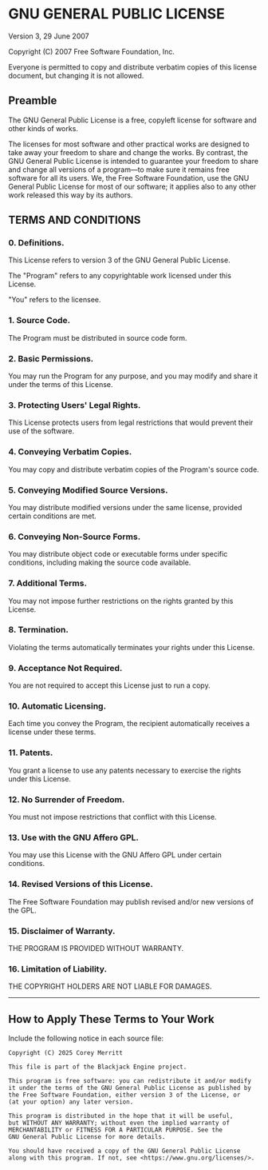 # GNU GENERAL PUBLIC LICENSE
Version 3, 29 June 2007

Copyright (C) 2007 Free Software Foundation, Inc.

Everyone is permitted to copy and distribute verbatim copies of this license document, but changing it is not allowed.

## Preamble

The GNU General Public License is a free, copyleft license for software and other kinds of works.

The licenses for most software and other practical works are designed to take away your freedom to share and change the works. By contrast, the GNU General Public License is intended to guarantee your freedom to share and change all versions of a program—to make sure it remains free software for all its users. We, the Free Software Foundation, use the GNU General Public License for most of our software; it applies also to any other work released this way by its authors.

## TERMS AND CONDITIONS

### 0. Definitions.

This License refers to version 3 of the GNU General Public License.

The "Program" refers to any copyrightable work licensed under this License.

"You" refers to the licensee.

### 1. Source Code.

The Program must be distributed in source code form.

### 2. Basic Permissions.

You may run the Program for any purpose, and you may modify and share it under the terms of this License.

### 3. Protecting Users' Legal Rights.

This License protects users from legal restrictions that would prevent their use of the software.

### 4. Conveying Verbatim Copies.

You may copy and distribute verbatim copies of the Program's source code.

### 5. Conveying Modified Source Versions.

You may distribute modified versions under the same license, provided certain conditions are met.

### 6. Conveying Non-Source Forms.

You may distribute object code or executable forms under specific conditions, including making the source code available.

### 7. Additional Terms.

You may not impose further restrictions on the rights granted by this License.

### 8. Termination.

Violating the terms automatically terminates your rights under this License.

### 9. Acceptance Not Required.

You are not required to accept this License just to run a copy.

### 10. Automatic Licensing.

Each time you convey the Program, the recipient automatically receives a license under these terms.

### 11. Patents.

You grant a license to use any patents necessary to exercise the rights under this License.

### 12. No Surrender of Freedom.

You must not impose restrictions that conflict with this License.

### 13. Use with the GNU Affero GPL.

You may use this License with the GNU Affero GPL under certain conditions.

### 14. Revised Versions of this License.

The Free Software Foundation may publish revised and/or new versions of the GPL.

### 15. Disclaimer of Warranty.

THE PROGRAM IS PROVIDED WITHOUT WARRANTY.

### 16. Limitation of Liability.

THE COPYRIGHT HOLDERS ARE NOT LIABLE FOR DAMAGES.

---

## How to Apply These Terms to Your Work

Include the following notice in each source file:

```
Copyright (C) 2025 Corey Merritt

This file is part of the Blackjack Engine project.

This program is free software: you can redistribute it and/or modify
it under the terms of the GNU General Public License as published by
the Free Software Foundation, either version 3 of the License, or
(at your option) any later version.

This program is distributed in the hope that it will be useful,
but WITHOUT ANY WARRANTY; without even the implied warranty of
MERCHANTABILITY or FITNESS FOR A PARTICULAR PURPOSE. See the
GNU General Public License for more details.

You should have received a copy of the GNU General Public License
along with this program. If not, see <https://www.gnu.org/licenses/>.
```

